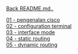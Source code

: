 <a href="../../README.md#dokumentasi">Back README.md..</a>

<a href="01 - pengenalan cisco.md">01 - pengenalan cisco</a><br>
<a href="02 - configuration terminal.md">02 - configuration terminal</a><br>
<a href="03 - interface mode.md">03 - interface mode</a><br>
<a href="04 - static routing.md">04 - static routing</a><br>
<a href="05 - dynamic routing.md">05 - dynamic routing</a><br>